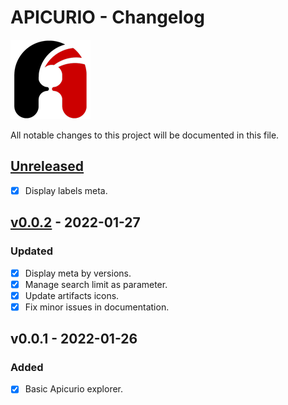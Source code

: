 # APICURIO - Changelog

![Apicurio](/resources/apicurio_icon.png)

All notable changes to this project will be documented in this file.

## [Unreleased]

- [x] Display labels meta.
 
## [v0.0.2] - 2022-01-27

### Updated

- [x] Display meta by versions.
- [x] Manage search limit as parameter.
- [x] Update artifacts icons.
- [x] Fix minor issues in documentation.

## v0.0.1 - 2022-01-26

### Added

- [x] Basic Apicurio explorer.

[unreleased]: <https://github.com/jetmartin/apicurio/compare/v0.0.2...HEAD>
[v0.0.2]: <https://github.com/jetmartin/apicurio/compare/v0.0.1...v0.0.2>
